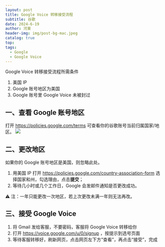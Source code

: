 ```yaml
---
layout: post
title: Google Voice 转移接受流程
subtitle: 谷歌
date: 2024-6-19
author: 河東
header-img: img/post-bg-mac.jpeg
catalog: true
top: 
tags:
  - Google
  - Google Voice
---
```


Google Voice 转移接受流程所需条件

1. 美国 IP
2. Google 账号地区为美国
3. Google 账号里 Google Voice 未被封过 

## 一、查看 Google 账号地区

打开 <https://policies.google.com/terms> 可查看你的谷歌账号当前归属国家/地区。
![](https://i.imgur.com/IGDxCuG.png)

## 二、更改地区

如果你的 Google 账号地区是美国，则忽略此处。

1. 用美国 IP 打开 <https://policies.google.com/country-association-form> 选择国家和州，勾选理由，点击**提交**；
2. 等待几小时或几个工作日，Google 会发邮件通知是否更改成功。

⚠️ 注：一年只能更改一次地区，若上次更改未满一年则无法再改。

## 三、接受 Google Voice

1. 将 Gmail 发给客服，不要密码，客服将 Google Voice 转移给你
2. 打开 <https://voice.google.com/u/0/signup> ，按提示到选号页面
3. 等待客服转移好，刷新网页，点击网页左下方“查看”，再点击“接受”，完成
